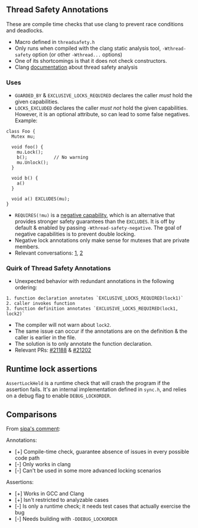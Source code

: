 ## Thread Safety Annotations
These are compile time checks that use clang to prevent race conditions and deadlocks.
- Macro defined in `threadsafety.h`
- Only runs when compiled with the clang static analysis tool,
  `-Wthread-safety` option (or other `-Wthread...` options)
- One of its shortcomings is that it does not check constructors.
- Clang [documentation](https://clang.llvm.org/docs/ThreadSafetyAnalysis.html) about thread safety analysis

### Uses
- `GUARDED_BY` & `EXCLUSIVE_LOCKS_REQUIRED` declares the caller _must_ hold the
given capabilities.
- `LOCKS_EXCLUDED` declares the caller _must not_ hold the given capabilities.
However, it is an optional attribute, so can lead to some false negatives.
Example:
```
class Foo {
  Mutex mu;

  void foo() {
    mu.Lock();
    b();          // No warning
    mu.Unlock();
  }

  void b() {
    a()
  }

  void a() EXCLUDES(mu);
}
```

- `REQUIRES(!mu)` is a [negative
  capability](https://clang.llvm.org/docs/ThreadSafetyAnalysis.html#negative),
  which is an alternative that provides stronger safety guarantees than the
  `EXCLUDES`. It is off by default & enabled by passing
  `-Wthread-safety-negative`. The goal of negative capabilities is to prevent
  double locking.
- Negative lock annotations only make sense for mutexes that are private
  members.
- Relevant conversations:
  [1](https://github.com/bitcoin/bitcoin/pull/20272#issuecomment-720755781),
  [2](https://github.com/bitcoin/bitcoin/pull/21598)

### Quirk of Thread Safety Annotations
- Unexpected behavior with redundant annotations in the following ordering:
```
1. function declaration annotates `EXCLUSIVE_LOCKS_REQUIRED(lock1)`
2. caller invokes function
3. function definition annotates `EXCLUSIVE_LOCKS_REQUIRED(lock1, lock2)`
```
- The compiler will not warn about `lock2`.
- The same issue can occur if the annotations are on the definition & the caller
is earlier in the file.
- The solution is to only annotate the function declaration.
- Relevant PRs: [#21188](https://github.com/bitcoin/bitcoin/pull/21188) &
[#21202](https://github.com/bitcoin/bitcoin/pull/21202)

## Runtime lock assertions
`AssertLockHeld` is a runtime check that will crash the program if the
assertion fails. It's an internal implementation defined in `sync.h`, and
relies on a debug flag to enable `DEBUG_LOCKORDER`.

## Comparisons
From [sipa's comment](https://github.com/bitcoin/bitcoin/pull/18861#discussion_r425439519):

Annotations:
- [+] Compile-time check, guarantee absence of issues in every possible code path
- [-] Only works in clang
- [-] Can't be used in some more advanced locking scenarios

Assertions:
- [+] Works in GCC and Clang
- [+] Isn't restricted to analyzable cases
- [-] Is only a runtime check; it needs test cases that actually exercise the bug
- [-] Needs building with `-DDEBUG_LOCKORDER`
